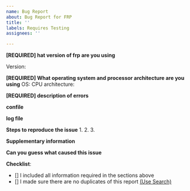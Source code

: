 ```yaml
---
name: Bug Report
about: Bug Report for FRP
title: ''
labels: Requires Testing
assignees: ''

---
```


<!-- From Chinese to English by machine translation, welcome to revise and polish. -->

<!-- ⚠️⚠️ Incomplete reports will be marked as invalid, and closed, with few exceptions ⚠️⚠️ -->
<!-- in addition, please use search well so that the same solution can be found in the feedback, we will close it directly -->
<!-- for convenience of differentiation, use FRPS or FRPC to refer to the FRP server or client -->

**[REQUIRED] hat version of frp are you using** 
<!-- Use ./frpc -v or ./frps -v -->
Version:

**[REQUIRED] What operating system and processor architecture are you using**
OS:
CPU architecture:

**[REQUIRED] description of errors**

**confile**
<!-- Please pay attention to hiding the token, server_addr and other privacy information -->

**log file**
<!--  If the file is too large, use Pastebin, for example https://pastebin.ubuntu.com/ -->

**Steps to reproduce the issue**
1. 
2. 
3. 

**Supplementary information**

**Can you guess what caused this issue**

**Checklist**:
<!--- Make sure you've completed the following steps (put an "X" between of brackets): -->
- [] I included all information required in the sections above
- [] I made sure there are no duplicates of this report [(Use Search)](https://github.com/fatedier/frp/issues?q=is%3Aissue)